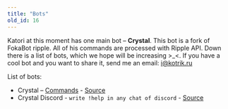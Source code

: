 ```yaml
---
title: "Bots"
old_id: 16
---
```

Katori at this moment has one main bot – **Crystal**. This bot is a fork of FokaBot ripple. All of his commands are processed with Ripple API. Down there is a list of bots, which we hope will be increasing >_<. If you have a cool bot and you want to share it, send me an email: [i@kotrik.ru](mailto:i@kotrik.ru)  

List of bots:

-   Crystal – [Commands](https://kurikku.pw/doc/16) - [Source](https://github.com/osukurikku/peppy/tree/master/bot)
-   Crystal Discord - `write !help in any chat of discord` - [Source](https://github.com/osukurikku/kurikku-ds-bot)
